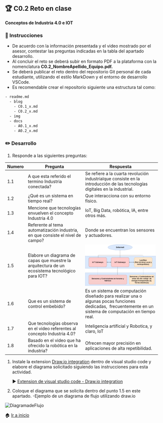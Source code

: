 ## :trophy: C0.2 Reto en clase

**Conceptos de Industria 4.0 e IOT**

### :blue_book: Instrucciones

- De acuerdo con la información presentada y el video mostrado por el asesor, contestar las preguntas indicadas en la tabla del apartado desarrollo.
- Al concluir el reto se deberá subir en formato PDF a la plataforma con la nomenclatura **C0.2_NombreApellido_Equipo.pdf.**
- Se deberá publicar el reto dentro del repositorio Git personal de cada estudiante, utilizando el estilo MarkDown y el entorno de desarrollo VSCode.
- Es recomendable crear el repositorio siguiente una estructura tal como:
```
- readme.md
  - blog
    - C0.1_x.md
    - C0.2_x.md
  - img
  - docs
    - A0.1_x.md
    - A0.2_x.md
```
  
### :pencil2: Desarrollo

1. Responde a las siguientes preguntas:

| Numero | Pregunta                                            | Respuesta  |
| ------ | --------------------------------------------------- | ---------  |
| 1.1      | A que esta referido el termino Industria conectada? | Se refiere a la cuarta revolución industrialque consiste en la introducción de las tecnologías digitales en la industrial.|
| 1.2      | ¿Qué es un sistema en tiempo real?                  |Que interacciona con su entorno físico.|
| 1.3      | Mencione que tecnologías envuelven el concepto Industria 4.0    |IoT, Big Data, robótica, IA, entre otros más.|
| 1.4      | Referente al tema automatización industria, en que consiste el nivel de campo?                        |Donde se encuentran los sensores y actuadores.|
| 1.5      | Elabore un diagrama de capas que muestre la arquitectura de un ecosistema tecnológico para IOT?                       | ![Respuesta](/Img/Pregunta15.drawio.png) |
| 1.6      | Que es un sistema de control embebido?         |Es un sistema de computación diseñado para realizar una o algunas pocas funciones dedicadas, ​​ frecuentemente en un sistema de computación en tiempo real.|
| 1.7      | Que tecnologías observa en el video referentes al concepto Industria 4.0?         |Inteligencia artificial y Robotica, y claro, IoT |
| 1.8      | Basado en el video que ha ofrecido la robótica en la industria?        |Ofrecen mayor precisión en aplicaciones de alta repetibilidad.|

1. Instale la extension [Draw.io integration](https://marketplace.visualstudio.com/items?itemName=hediet.vscode-drawio) dentro de visual studio code y elabore el diagrama solicitado siguiendo las instrucciones para esta actividad.

    :arrow_forward: [Extension de visual studio code - Draw.io integration](https://www.youtube.com/watch?v=Y47ZlxoDWNI)

2. Coloque el diagrama que se solicita dentro del punto 1.5 en este apartado.
   -Ejemplo de un diagrama de flujo utilizando draw.io

![DiagramadeFlujo](../diagrams/Flujo.drawio.png)

:house: [Ir a inicio](..SistemasProgramables)
